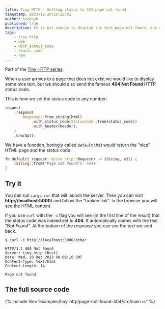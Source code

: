 ```yaml
---
title: Tiny HTTP - Setting status to 404 page not found
timestamp: 2023-12-20T10:22:01
author: szabgab
published: true
description: It is not enough to display the text page not found, one also has to set the HTTP status code returned by the server to 404.
tags:
    - tiny_http
    - web
    - with_status_code
    - status code
    - 404
---
```


Part of the [Tiny HTTP series](/tiny-http).

When a user arrives to a page that does not exist we would like to display some nice text, but we should also send the famous **404 Not Found** HTTP status code.

This is how we set the status code to any number:

```rust
request
    .respond(
        Response::from_string(html)
            .with_status_code(StatusCode::from(status_code))
            .with_header(header),
    )
    .unwrap();
```

We have a function, boringly called `default` that would return the "nice" HTML page and the status code.

```rust
fn default(_request: &tiny_http::Request) -> (String, u32) {
    (String::from("Page not found"), 404)
}

```


## Try it

You can run `cargo run` that will launch the server. Then you can visit **http://localhost:5000/** and follow the "broken link".
In the browser you will see the HTML content.

If you use `curl` with the `-i` flag you will see (in the first line of the result) that the status code was indeed set to **404**.
It automatically comes with the text "Not Found". At the bottom of the response you can see the text we sent back.


```
$ curl -i http://localhost:5000/other

HTTP/1.1 404 Not Found
Server: tiny-http (Rust)
Date: Wed, 20 Dec 2023 08:09:16 GMT
Content-Type: text/html
Content-Length: 14

Page not found
```

## The full source code

{% include file="examples/tiny-http/page-not-found-404/src/main.rs" %}


